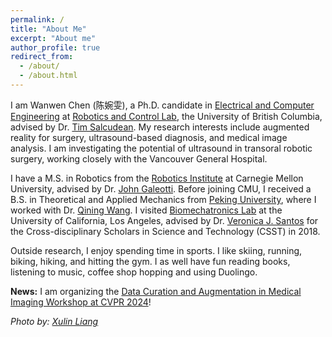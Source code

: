 ```yaml
---
permalink: /
title: "About Me"
excerpt: "About me"
author_profile: true
redirect_from: 
  - /about/
  - /about.html
---
```


I am Wanwen Chen (陈婉雯), a  Ph.D. candidate in [Electrical and Computer Engineering](https://ece.ubc.ca/) at [Robotics and Control Lab](https://rcl.ece.ubc.ca/home-page/), the University of British Columbia, advised by Dr. [Tim Salcudean](https://ece.ubc.ca/tim-salcudean/). My research interests include augmented reality for surgery, ultrasound-based diagnosis, and medical image analysis. I am investigating the potential of ultrasound in transoral robotic surgery, working closely with the Vancouver General Hospital.

I have a M.S. in Robotics from the [Robotics Institute](https://www.ri.cmu.edu/) at Carnegie Mellon University, advised by Dr. [John Galeotti](https://www.ri.cmu.edu/ri-faculty/john-galeotti/). Before joining CMU, I received a B.S. in Theoretical and Applied Mechanics from [Peking University](http://english.pku.edu.cn/), where I worked with Dr. [Qining Wang](http://www2.coe.pku.edu.cn/subpaget.asp?id=239). I visited [Biomechatronics Lab](https://uclabiomechatronics.wordpress.com/) at the University of California, Los Angeles, advised by Dr. [Veronica J. Santos](https://samueli.ucla.edu/people/veronica-santos/) for the Cross-disciplinary Scholars in Science and Technology (CSST) in 2018. 

Outside research, I enjoy spending time in sports. I like skiing, running, biking, hiking, and hitting the gym. I as well have fun reading books, listening to music, coffee shop hopping and using Duolingo.

**News:** I am organizing the [Data Curation and Augmentation in Medical Imaging Workshop at CVPR 2024](https://dca-in-mi.github.io/)!

*Photo by: [Xulin Liang](https://www.linkedin.com/in/xulin-liang-2448bb1b1/?originalSubdomain=uk)*